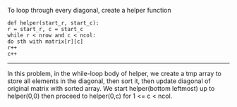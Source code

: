 To loop through every diagonal, create a helper function
```
def helper(start_r, start_c):
r = start_r, c = start_c
while r < nrow and c < ncol:
do sth with matrix[r][c]
r++
c++
```
-------
In this problem, in the while-loop body of helper, we create a tmp array to store all elements in the diagonal, then sort it, then update diagonal of original matrix with sorted array. We start helper(bottom leftmost) up to helper(0,0) then proceed to helper(0,c) for 1 <= c < ncol.